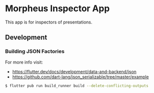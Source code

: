 # Morpheus Inspector App

This app is for inspectors of presentations.

## Development

### Building JSON Factories

For more info visit:
* https://flutter.dev/docs/development/data-and-backend/json
* https://github.com/dart-lang/json_serializable/tree/master/example

```bash
$ flutter pub run build_runner build --delete-conflicting-outputs
```